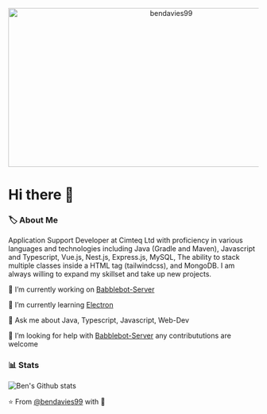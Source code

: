 <p align="center">
<img src="https://socialify.git.ci/bendavies99/bendavies99/image?description=1&descriptionEditable=Application%20Support%20Developer%20at%20Cimteq!&font=KoHo&pattern=Circuit%20Board&theme=Dark" alt="bendavies99" width="640" height="320" />
</p>

# Hi there 👋

### 🏷️ About Me

Application Support Developer at Cimteq Ltd with proficiency in various languages and technologies including Java (Gradle and Maven), Javascript and Typescript, Vue.js, Nest.js, Express.js, MySQL, The ability to stack multiple classes inside a HTML tag (tailwindcss), and MongoDB. I am always willing to expand my skillset and take up new projects.

🔭 I’m currently working on [Babblebot-Server](https://github.com/bendavies99/Babblebot-Server)

🌱 I’m currently learning [Electron](https://www.electronjs.org/)

💬 Ask me about Java, Typescript, Javascript, Web-Dev

🤔 I’m looking for help with [Babblebot-Server](https://github.com/bendavies99/Babblebot-Server) any contribututions are welcome

### :bar_chart: Stats

![Ben's Github stats](https://github-readme-stats.vercel.app/api?username=bendavies99&show_icons=true&theme=radical)

⭐️ From [@bendavies99](https://github.com/bendavies99) with :sparkling_heart: 

<!--
**bendavies99/bendavies99** is a ✨ _special_ ✨ repository because its `README.md` (this file) appears on your GitHub profile.

Here are some ideas to get you started:

- 🔭 I’m currently working on ...
- 🌱 I’m currently learning ...
- 👯 I’m looking to collaborate on ...
- 🤔 I’m looking for help with ...
- 💬 Ask me about ...
- 📫 How to reach me: ...
- 😄 Pronouns: ...
- ⚡ Fun fact: ...
-->
